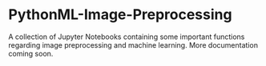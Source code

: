 # PythonML-Image-Preprocessing
A collection of Jupyter Notebooks containing some important functions regarding image preprocessing and machine learning. More documentation coming soon.
